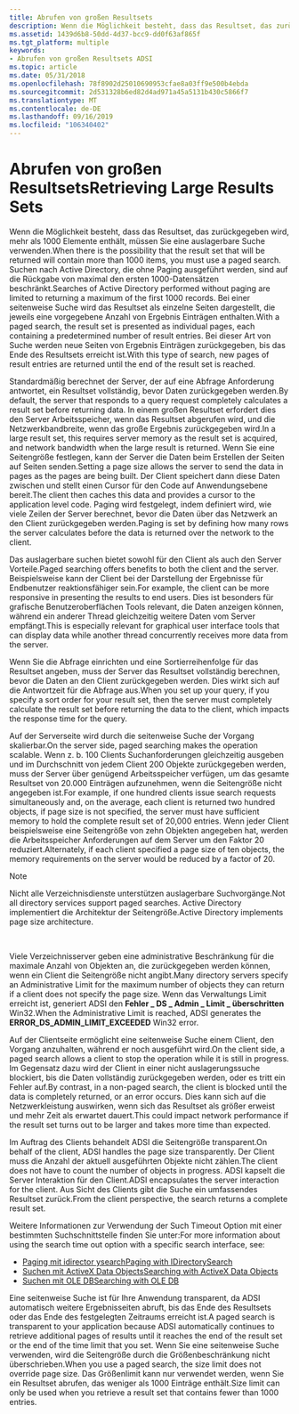 ```yaml
---
title: Abrufen von großen Resultsets
description: Wenn die Möglichkeit besteht, dass das Resultset, das zurückgegeben wird, mehr als 1000 Elemente enthält, müssen Sie eine auslagerbare Suche verwenden.
ms.assetid: 1439d6b8-50dd-4d37-bcc9-dd0f63af865f
ms.tgt_platform: multiple
keywords:
- Abrufen von großen Resultsets ADSI
ms.topic: article
ms.date: 05/31/2018
ms.openlocfilehash: 78f8902d25010690953cfae8a03ff9e500b4ebda
ms.sourcegitcommit: 2d531328b6ed82d4ad971a45a5131b430c5866f7
ms.translationtype: MT
ms.contentlocale: de-DE
ms.lasthandoff: 09/16/2019
ms.locfileid: "106340402"
---
```

# <a name="retrieving-large-results-sets"></a><span data-ttu-id="f39eb-104">Abrufen von großen Resultsets</span><span class="sxs-lookup"><span data-stu-id="f39eb-104">Retrieving Large Results Sets</span></span>

<span data-ttu-id="f39eb-105">Wenn die Möglichkeit besteht, dass das Resultset, das zurückgegeben wird, mehr als 1000 Elemente enthält, müssen Sie eine auslagerbare Suche verwenden.</span><span class="sxs-lookup"><span data-stu-id="f39eb-105">When there is the possibility that the result set that will be returned will contain more than 1000 items, you must use a paged search.</span></span> <span data-ttu-id="f39eb-106">Suchen nach Active Directory, die ohne Paging ausgeführt werden, sind auf die Rückgabe von maximal den ersten 1000-Datensätzen beschränkt.</span><span class="sxs-lookup"><span data-stu-id="f39eb-106">Searches of Active Directory performed without paging are limited to returning a maximum of the first 1000 records.</span></span> <span data-ttu-id="f39eb-107">Bei einer seitenweise Suche wird das Resultset als einzelne Seiten dargestellt, die jeweils eine vorgegebene Anzahl von Ergebnis Einträgen enthalten.</span><span class="sxs-lookup"><span data-stu-id="f39eb-107">With a paged search, the result set is presented as individual pages, each containing a predetermined number of result entries.</span></span> <span data-ttu-id="f39eb-108">Bei dieser Art von Suche werden neue Seiten von Ergebnis Einträgen zurückgegeben, bis das Ende des Resultsets erreicht ist.</span><span class="sxs-lookup"><span data-stu-id="f39eb-108">With this type of search, new pages of result entries are returned until the end of the result set is reached.</span></span>

<span data-ttu-id="f39eb-109">Standardmäßig berechnet der Server, der auf eine Abfrage Anforderung antwortet, ein Resultset vollständig, bevor Daten zurückgegeben werden.</span><span class="sxs-lookup"><span data-stu-id="f39eb-109">By default, the server that responds to a query request completely calculates a result set before returning data.</span></span> <span data-ttu-id="f39eb-110">In einem großen Resultset erfordert dies den Server Arbeitsspeicher, wenn das Resultset abgerufen wird, und die Netzwerkbandbreite, wenn das große Ergebnis zurückgegeben wird.</span><span class="sxs-lookup"><span data-stu-id="f39eb-110">In a large result set, this requires server memory as the result set is acquired, and network bandwidth when the large result is returned.</span></span> <span data-ttu-id="f39eb-111">Wenn Sie eine Seitengröße festlegen, kann der Server die Daten beim Erstellen der Seiten auf Seiten senden.</span><span class="sxs-lookup"><span data-stu-id="f39eb-111">Setting a page size allows the server to send the data in pages as the pages are being built.</span></span> <span data-ttu-id="f39eb-112">Der Client speichert dann diese Daten zwischen und stellt einen Cursor für den Code auf Anwendungsebene bereit.</span><span class="sxs-lookup"><span data-stu-id="f39eb-112">The client then caches this data and provides a cursor to the application level code.</span></span> <span data-ttu-id="f39eb-113">Paging wird festgelegt, indem definiert wird, wie viele Zeilen der Server berechnet, bevor die Daten über das Netzwerk an den Client zurückgegeben werden.</span><span class="sxs-lookup"><span data-stu-id="f39eb-113">Paging is set by defining how many rows the server calculates before the data is returned over the network to the client.</span></span>

<span data-ttu-id="f39eb-114">Das auslagerbare suchen bietet sowohl für den Client als auch den Server Vorteile.</span><span class="sxs-lookup"><span data-stu-id="f39eb-114">Paged searching offers benefits to both the client and the server.</span></span> <span data-ttu-id="f39eb-115">Beispielsweise kann der Client bei der Darstellung der Ergebnisse für Endbenutzer reaktionsfähiger sein.</span><span class="sxs-lookup"><span data-stu-id="f39eb-115">For example, the client can be more responsive in presenting the results to end users.</span></span> <span data-ttu-id="f39eb-116">Dies ist besonders für grafische Benutzeroberflächen Tools relevant, die Daten anzeigen können, während ein anderer Thread gleichzeitig weitere Daten vom Server empfängt.</span><span class="sxs-lookup"><span data-stu-id="f39eb-116">This is especially relevant for graphical user interface tools that can display data while another thread concurrently receives more data from the server.</span></span>

<span data-ttu-id="f39eb-117">Wenn Sie die Abfrage einrichten und eine Sortierreihenfolge für das Resultset angeben, muss der Server das Resultset vollständig berechnen, bevor die Daten an den Client zurückgegeben werden. Dies wirkt sich auf die Antwortzeit für die Abfrage aus.</span><span class="sxs-lookup"><span data-stu-id="f39eb-117">When you set up your query, if you specify a sort order for your result set, then the server must completely calculate the result set before returning the data to the client, which impacts the response time for the query.</span></span>

<span data-ttu-id="f39eb-118">Auf der Serverseite wird durch die seitenweise Suche der Vorgang skalierbar.</span><span class="sxs-lookup"><span data-stu-id="f39eb-118">On the server side, paged searching makes the operation scalable.</span></span> <span data-ttu-id="f39eb-119">Wenn z. b. 100 Clients Suchanforderungen gleichzeitig ausgeben und im Durchschnitt von jedem Client 200 Objekte zurückgegeben werden, muss der Server über genügend Arbeitsspeicher verfügen, um das gesamte Resultset von 20.000 Einträgen aufzunehmen, wenn die Seitengröße nicht angegeben ist.</span><span class="sxs-lookup"><span data-stu-id="f39eb-119">For example, if one hundred clients issue search requests simultaneously and, on the average, each client is returned two hundred objects, if page size is not specified, the server must have sufficient memory to hold the complete result set of 20,000 entries.</span></span> <span data-ttu-id="f39eb-120">Wenn jeder Client beispielsweise eine Seitengröße von zehn Objekten angegeben hat, werden die Arbeitsspeicher Anforderungen auf dem Server um den Faktor 20 reduziert.</span><span class="sxs-lookup"><span data-stu-id="f39eb-120">Alternately, if each client specified a page size of ten objects, the memory requirements on the server would be reduced by a factor of 20.</span></span>

> [!Note]  
> <span data-ttu-id="f39eb-121">Nicht alle Verzeichnisdienste unterstützen auslagerbare Suchvorgänge.</span><span class="sxs-lookup"><span data-stu-id="f39eb-121">Not all directory services support paged searches.</span></span> <span data-ttu-id="f39eb-122">Active Directory implementiert die Architektur der Seitengröße.</span><span class="sxs-lookup"><span data-stu-id="f39eb-122">Active Directory implements page size architecture.</span></span>

 

<span data-ttu-id="f39eb-123">Viele Verzeichnisserver geben eine administrative Beschränkung für die maximale Anzahl von Objekten an, die zurückgegeben werden können, wenn ein Client die Seitengröße nicht angibt.</span><span class="sxs-lookup"><span data-stu-id="f39eb-123">Many directory servers specify an Administrative Limit for the maximum number of objects they can return if a client does not specify the page size.</span></span> <span data-ttu-id="f39eb-124">Wenn das Verwaltungs Limit erreicht ist, generiert ADSI den **Fehler \_ DS \_ Admin \_ Limit \_ überschritten** Win32.</span><span class="sxs-lookup"><span data-stu-id="f39eb-124">When the Administrative Limit is reached, ADSI generates the **ERROR\_DS\_ADMIN\_LIMIT\_EXCEEDED** Win32 error.</span></span>

<span data-ttu-id="f39eb-125">Auf der Clientseite ermöglicht eine seitenweise Suche einem Client, den Vorgang anzuhalten, während er noch ausgeführt wird.</span><span class="sxs-lookup"><span data-stu-id="f39eb-125">On the client side, a paged search allows a client to stop the operation while it is still in progress.</span></span> <span data-ttu-id="f39eb-126">Im Gegensatz dazu wird der Client in einer nicht auslagerungssuche blockiert, bis die Daten vollständig zurückgegeben werden, oder es tritt ein Fehler auf.</span><span class="sxs-lookup"><span data-stu-id="f39eb-126">By contrast, in a non-paged search, the client is blocked until the data is completely returned, or an error occurs.</span></span> <span data-ttu-id="f39eb-127">Dies kann sich auf die Netzwerkleistung auswirken, wenn sich das Resultset als größer erweist und mehr Zeit als erwartet dauert.</span><span class="sxs-lookup"><span data-stu-id="f39eb-127">This could impact network performance if the result set turns out to be larger and takes more time than expected.</span></span>

<span data-ttu-id="f39eb-128">Im Auftrag des Clients behandelt ADSI die Seitengröße transparent.</span><span class="sxs-lookup"><span data-stu-id="f39eb-128">On behalf of the client, ADSI handles the page size transparently.</span></span> <span data-ttu-id="f39eb-129">Der Client muss die Anzahl der aktuell ausgeführten Objekte nicht zählen.</span><span class="sxs-lookup"><span data-stu-id="f39eb-129">The client does not have to count the number of objects in progress.</span></span> <span data-ttu-id="f39eb-130">ADSI kapselt die Server Interaktion für den Client.</span><span class="sxs-lookup"><span data-stu-id="f39eb-130">ADSI encapsulates the server interaction for the client.</span></span> <span data-ttu-id="f39eb-131">Aus Sicht des Clients gibt die Suche ein umfassendes Resultset zurück.</span><span class="sxs-lookup"><span data-stu-id="f39eb-131">From the client perspective, the search returns a complete result set.</span></span>

<span data-ttu-id="f39eb-132">Weitere Informationen zur Verwendung der Such Timeout Option mit einer bestimmten Suchschnittstelle finden Sie unter:</span><span class="sxs-lookup"><span data-stu-id="f39eb-132">For more information about using the search time out option with a specific search interface, see:</span></span>

-   [<span data-ttu-id="f39eb-133">Paging mit idirector ysearch</span><span class="sxs-lookup"><span data-stu-id="f39eb-133">Paging with IDirectorySearch</span></span>](paging-with-idirectorysearch.md)
-   [<span data-ttu-id="f39eb-134">Suchen mit ActiveX Data Objects</span><span class="sxs-lookup"><span data-stu-id="f39eb-134">Searching with ActiveX Data Objects</span></span>](searching-with-activex-data-objects-ado.md)
-   [<span data-ttu-id="f39eb-135">Suchen mit OLE DB</span><span class="sxs-lookup"><span data-stu-id="f39eb-135">Searching with OLE DB</span></span>](searching-with-ole-db.md)

<span data-ttu-id="f39eb-136">Eine seitenweise Suche ist für Ihre Anwendung transparent, da ADSI automatisch weitere Ergebnisseiten abruft, bis das Ende des Resultsets oder das Ende des festgelegten Zeitraums erreicht ist.</span><span class="sxs-lookup"><span data-stu-id="f39eb-136">A paged search is transparent to your application because ADSI automatically continues to retrieve additional pages of results until it reaches the end of the result set or the end of the time limit that you set.</span></span> <span data-ttu-id="f39eb-137">Wenn Sie eine seitenweise Suche verwenden, wird die Seitengröße durch die Größenbeschränkung nicht überschrieben.</span><span class="sxs-lookup"><span data-stu-id="f39eb-137">When you use a paged search, the size limit does not override page size.</span></span> <span data-ttu-id="f39eb-138">Das Größenlimit kann nur verwendet werden, wenn Sie ein Resultset abrufen, das weniger als 1000 Einträge enthält.</span><span class="sxs-lookup"><span data-stu-id="f39eb-138">Size limit can only be used when you retrieve a result set that contains fewer than 1000 entries.</span></span>

 

 




